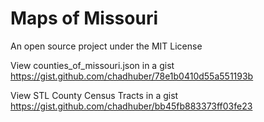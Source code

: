 # Maps of Missouri

An open source project under the MIT License


View counties_of_missouri.json in a gist https://gist.github.com/chadhuber/78e1b0410d55a551193b

View STL County Census Tracts in a gist https://gist.github.com/chadhuber/bb45fb883373ff03fe23